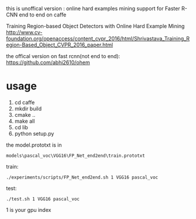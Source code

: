  this is unoffical version : online hard examples mining  support for Faster R-CNN end to end on caffe

 Training Region-based Object Detectors with Online Hard Example Mining
 http://www.cv-foundation.org/openaccess/content_cvpr_2016/html/Shrivastava_Training_Region-Based_Object_CVPR_2016_paper.html
 
 the offical version on fast rcnn(not end to end):
 https://github.com/abhi2610/ohem



# usage 

1. cd caffe
2. mkdir build
3. cmake ..
4. make all
5. cd lib
6. python setup.py

the model.prototxt is in

```
models\pascal_voc\VGG16\FP_Net_end2end\train.prototxt
```

train:
```
./experiments/scripts/FP_Net_end2end.sh 1 VGG16 pascal_voc
```
test:
```
./test.sh 1 VGG16 pascal_voc

```
1 is your gpu index